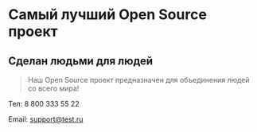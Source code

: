 # Самый лучший Open Source проект

## Сделан людьми для людей

> Наш Open Source проект предназначен для объединения людей со всего мира!



Тел: 8 800 333 55 22

Email: [support@test.ru](mailto:support@test.ru)